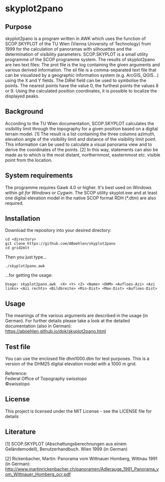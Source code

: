 # skyplot2pano

## Purpose
skyplot2pano is a program written in AWK which uses the function of SCOP.SKYPLOT of the TU Wien (Vienna University of Technology) from 1999 for the calculation of panoramas with silhouettes and the determination of visibility parameters. SCOP.SKYPLOT is a small utility programme of the SCOP programme system.
The results of skyplot2pano are two text files: The prot file is the log containing the given arguments and various derived information. The sil file is a comma-separated text file that can be visualized by a geographic information system (e.g. ArcGIS, QGIS...) using the X and Y fields. The DiRel field can be used to symbolise the points. The nearest points have the value 0, the furthest points the values 8 or 9. Using the calculated position coordinates, it is possible to localize the displayed peaks.

## Background

According to the TU Wien documentation, SCOP.SKYPLOT calculates the visibility limit through the topography for a given position based on a digital terrain model. \[1\] The result is a list containing the three columns azimuth, elevation angle of the visibility limit and distance of the visibility limit point. This information can be used to calculate a visual panorama view and to derive the coordinates of the points. \[2\] In this way, statements can also be made as to which is the most distant, northernmost, easternmost etc. visible point from the location.

## System requirements
The programme requires Gawk 4.0 or higher. It's best used on Windows within _git for Windows_ or _Cygwin_. The SCOP utility skyplot.exe and at least one digital elevation model in the native SCOP format RDH (*.dtm) are also required.

## Installation
Download the repository into your desired directory:

```
cd <directory>
git clone https://github.com/ABoehlen/skyplot2pano
cd grid2mlt
```

Then you just type…

```
./skyplot2pano.awk
```

…for getting the usage:

```
Usage: skyplot2pano.awk  <X> <Y> <Z> <Name> <DHM> <Aufloes-Azi> <Azi links> <Azi rechts> <Bildbreite> <Min-Dist> <Max-Dist> <Aufloes-Dist>
```

## Usage

The meanings of the various arguments are described in the usage (in German). For further details please take a look at the detailed documentation (also in German): https://aboehlen.github.io/dok/skyplot2pano.html

## Test file

You can use the enclosed file dhm1000.dtm for test purposes. This is a version of the DHM25 digital elevation model with a 1000 m grid. 

Reference:  
Federal Office of Topography swisstopo  
©swisstopo 

## License

This project is licensed under the MIT License - see the LICENSE file for details

## Literature
\[1\] SCOP.SKYPLOT (Abschattungsberechnungen aus einem Geländemodell), Benutzerhandbuch. Wien 1999 (in German)

\[2\] Rickenbacher, Martin: Panorama vom Wittnauer Homberg, Wittnau 1991 (in German): http://www.martinrickenbacher.ch/panoramen/Adlerauge_1991_Panorama_vom_Wittnauer_Homberg_ocr.pdf